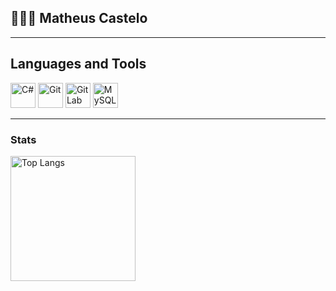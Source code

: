 ## 👩🏻‍💻 Matheus Castelo

---

## Languages and Tools

<p align="left">
  <img src="https://cdn.jsdelivr.net/gh/devicons/devicon@latest/icons/csharp/csharp-original.svg" alt="C#" width="40" height="40" />
  <img src="https://cdn.jsdelivr.net/gh/devicons/devicon@latest/icons/git/git-original-wordmark.svg" alt="Git" width="40" height="40" />
  <img src="https://cdn.jsdelivr.net/gh/devicons/devicon@latest/icons/gitlab/gitlab-original.svg" alt="GitLab" width="40" height="40" />
  <img src="https://cdn.jsdelivr.net/gh/devicons/devicon@latest/icons/mysql/mysql-original-wordmark.svg" alt="MySQL" width="40" height="40" />
</p>

---

### Stats

  <img 
    align="left" 
    alt="Top Langs" 
    height="200" 
    src="https://github-readme-stats.vercel.app/api/top-langs/?username=matheus-castelo&theme=tokyonight&layout=compact&custom_title=Technologies&langs_count=9" 
  />
</p>
